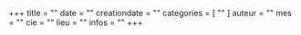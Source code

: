 +++
title = ""
date = ""
creationdate = ""
categories = [
  ""
]
auteur = ""
mes = ""
cie = ""
lieu = ""
infos = ""
+++
